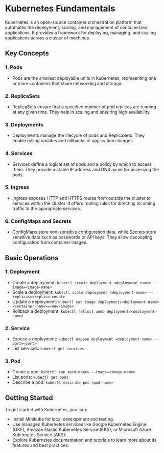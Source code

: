 # Kubernetes Fundamentals

Kubernetes is an open-source container orchestration platform that automates the deployment, scaling, and management of containerized applications. It provides a framework for deploying, managing, and scaling applications across a cluster of machines.

## Key Concepts

### 1. Pods
   - Pods are the smallest deployable units in Kubernetes, representing one or more containers that share networking and storage.
   
### 2. ReplicaSets
   - ReplicaSets ensure that a specified number of pod replicas are running at any given time. They help in scaling and ensuring high availability.
   
### 3. Deployments
   - Deployments manage the lifecycle of pods and ReplicaSets. They enable rolling updates and rollbacks of application changes.
   
### 4. Services
   - Services define a logical set of pods and a policy by which to access them. They provide a stable IP address and DNS name for accessing the pods.
   
### 5. Ingress
   - Ingress exposes HTTP and HTTPS routes from outside the cluster to services within the cluster. It offers routing rules for directing incoming traffic to the appropriate services.
   
### 6. ConfigMaps and Secrets
   - ConfigMaps store non-sensitive configuration data, while Secrets store sensitive data such as passwords or API keys. They allow decoupling configuration from container images.

## Basic Operations

### 1. Deployment
   - Create a deployment: `kubectl create deployment <deployment-name> --image=<image-name>`
   - Scale a deployment: `kubectl scale deployment <deployment-name> --replicas=<replica-count>`
   - Update a deployment: `kubectl set image deployment/<deployment-name> <container-name>=<new-image>`
   - Rollback a deployment: `kubectl rollout undo deployment/<deployment-name>`

### 2. Service
   - Expose a deployment: `kubectl expose deployment <deployment-name> --port=<port>`
   - List services: `kubectl get services`

### 3. Pod
   - Create a pod: `kubectl run <pod-name> --image=<image-name>`
   - List pods: `kubectl get pods`
   - Describe a pod: `kubectl describe pod <pod-name>`
   
## Getting Started

To get started with Kubernetes, you can:
- Install Minikube for local development and testing.
- Use managed Kubernetes services like Google Kubernetes Engine (GKE), Amazon Elastic Kubernetes Service (EKS), or Microsoft Azure Kubernetes Service (AKS).
- Explore Kubernetes documentation and tutorials to learn more about its features and best practices.
